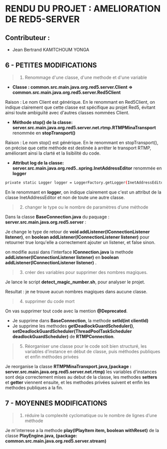# RENDU DU PROJET : AMELIORATION DE RED5-SERVER


## Contributeur :

- Jean Bertrand KAMTCHOUM YONGA


## 6 - PETITES MODIFICATIONS 

>1. Renommage d'une classe, d'une methode et d'une variable

- **Classe : common.src.main.java.org.red5.server.Client => common.src.main.java.org.red5.server.Red5Client**

Raison : Le nom Client est générique. En le renommant en Red5Client, on indique clairement que cette classe est spécifique au projet Red5, évitant ainsi toute ambiguïté avec d'autres classes nommées Client.

- **Méthode stop() de la classe:  server.src.main.java.org.red5.server.net.rtmp.RTMPMinaTransport** renommée en **stopTransport()**

Raison : Le nom stop() est générique. En le renommant en stopTransport(), on précise que cette méthode est destinée à arrêter le transport RTMP, améliorant ainsi la clarté et la lisibilité du code.


- **Attribut log de la classe: server.src.main.java.org.red5..spring.InetAddressEditor** renommée en **logger**

```bash
private static Logger logger = LoggerFactory.getLogger(InetAddressEditor.class);
```

En le renommant en **logger**, on indique clairement que c'est un attribut de la classe InetAddressEditor et non de toute une autre classe.

>2. changer le type ou le nombre de paramètres d’une méthode

Dans la classe **BaseConnection.java** du paquage : **server.src.main.java.org.red5.server** : 

Je change le type de retour de **void addListener(IConnectionListener listener)**, en **boolean addListener(IConnectionListener listener)** pour retourner true lorqu'elle a correctement ajouter un listener, et false sinon.

on modifie aussi dans l'interface **IConnection.java** la methode **addListener(IConnectionListener listener)** en **boolean addListener(IConnectionListener listener)** .


>3. créer des variables pour supprimer des nombres magiques.

Je lance le script **detect_magic_number.sh**, pour analyser le projet.

Resultat : je ne trouve aucun nombres magiques dans aucune classe.


>4. supprimer du code mort

On vas supprimer tout code avec la mention **@Deprecated**.

- Je supprime dans **BaseConnection**, la methode **setId(int clientId)** 
- Je supprime les methodes **getDeadlockGuardScheduler()**, **setDeadlockGuardScheduler(ThreadPoolTaskScheduler deadlockGuardScheduler)** de **RTMPConnection**.

>5. Réorganiser une classe pour le code soit bien structuré, les variables d’instance en début de classe, puis méthodes publiques et enfin méthodes privées

Je reorganise la classe **RTMPMinaTransport.java,(package : server.src.main.java.org.red5.server.net.rtmp)** les variables d'instances sont deja correctement mises au debut de la classe, les methodes **setters** et **getter** viennent ensuite, et les methodes privées suivent et enfin les methodes publiques a la fin.

## 7 - MOYENNES MODIFICATIONS

>1. réduire la complexité cyclomatique ou le nombre de lignes d’une méthode

Je m'interrese a la methode **play(IPlayItem item, boolean withReset)** de la classe **PlayEngine.java, (package: common.src.main.java.org.red5.server.stream)**
